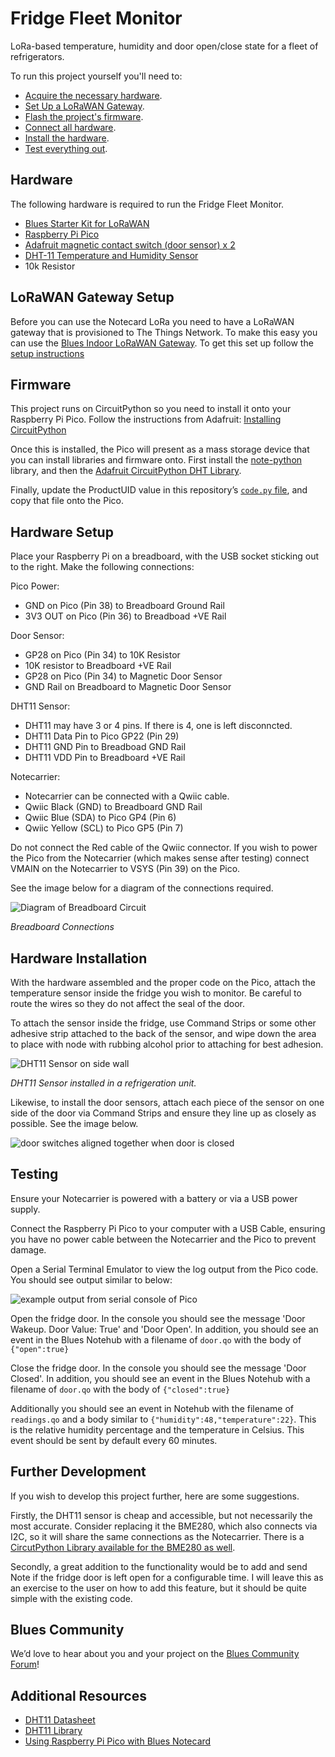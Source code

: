 # Fridge Fleet Monitor

LoRa-based temperature, humidity and door open/close state for a fleet of refrigerators.

To run this project yourself you'll need to:

* [Acquire the necessary hardware](#hardware).
* [Set Up a LoRaWAN Gateway](#lorawan-gateway-setup).
* [Flash the project's firmware](#firmware).
* [Connect all hardware](#hardware-setup).
* [Install the hardware](#hardware-installation).
* [Test everything out](#testing).

## Hardware

The following hardware is required to run the Fridge Fleet Monitor.

* [Blues Starter Kit for LoRaWAN](https://shop.blues.com/products/blues-starter-kit-lorawan)
* [Raspberry Pi Pico](https://www.adafruit.com/product/4864)
* [Adafruit magnetic contact switch (door sensor) x 2](https://www.adafruit.com/product/375)
* [DHT-11 Temperature and Humidity Sensor](https://www.amazon.com/SHILLEHTEK-Temperature-Humidity-Sensor-Module/dp/B0CN5RP8SL)
* 10k Resistor

## LoRaWAN Gateway Setup

Before you can use the Notecard LoRa you need to have a LoRaWAN gateway that is provisioned to The Things Network.  To make this easy you can use the [Blues Indoor LoRaWAN Gateway](https://shop.blues.com/products/blues-starter-kit-lorawan).  To get this set up follow the [setup instructions](https://dev.blues.io/lora/connecting-to-a-lorawan-gateway/)

## Firmware

This project runs on CircuitPython so you need to install it onto your Raspberry Pi Pico.  Follow the instructions from Adafruit: [Installing CircuitPython](https://learn.adafruit.com/getting-started-with-raspberry-pi-pico-circuitpython/circuitpython)

Once this is installed, the Pico will present as a mass storage device that you can install libraries and firmware onto.  First install the [note-python](https://dev.blues.io/tools-and-sdks/firmware-libraries/python-library/#circuitpython-and-micropython) library, and then the [Adafruit CircuitPython DHT Library](https://github.com/adafruit/Adafruit_CircuitPython_DHT).

Finally, update the ProductUID value in this repository’s [`code.py` file](code.py), and copy that file onto the Pico.

## Hardware Setup

Place your Raspberry Pi on a breadboard, with the USB socket sticking out to the right.  Make the following connections:

Pico Power:

* GND on Pico (Pin 38) to Breadboard Ground Rail
* 3V3 OUT on Pico (Pin 36) to Breadboad +VE Rail

Door Sensor:

* GP28 on Pico (Pin 34) to 10K Resistor
* 10K resistor to Breadboard +VE Rail
* GP28 on Pico (Pin 34) to Magnetic Door Sensor
* GND Rail on Breadboard to Magnetic Door Sensor

DHT11 Sensor:

* DHT11 may have 3 or 4 pins.  If there is 4, one is left disconncted.
* DHT11 Data Pin to Pico GP22 (Pin 29)
* DHT11 GND Pin to Breadboad GND Rail
* DHT11 VDD Pin to Breadboard +VE Rail

Notecarrier:

* Notecarrier can be connected with a Qwiic cable.
* Qwiic Black (GND) to Breadboard GND Rail
* Qwiic Blue (SDA) to  Pico GP4 (Pin 6)
* Qwiic Yellow (SCL) to Pico GP5 (Pin 7)

Do not connect the Red cable of the Qwiic connector.  If you wish to power the Pico from the Notecarrier (which makes sense after testing) connect VMAIN on the Notecarrier to VSYS (Pin 39) on the Pico.

See the image below for a diagram of the connections required.

![Diagram of Breadboard Circuit](images/fridge-fleet-monitor-breadboard.png)

_Breadboard Connections_

## Hardware Installation

With the hardware assembled and the proper code on the Pico, attach the temperature sensor inside the fridge you wish to monitor.  Be careful to route the wires so they do not affect the seal of the door.

To attach the sensor inside the fridge, use Command Strips or some other adhesive strip attached to the back of the sensor, and wipe down the area to place with node with rubbing alcohol prior to attaching for best adhesion.

![DHT11 Sensor on side wall](images/dht11-mounted-fridge.jpg)

_DHT11 Sensor installed in a refrigeration unit._

Likewise, to install the door sensors, attach each piece of the sensor on one side of the door via Command Strips and ensure they line up as closely as possible. See the image below.

![door switches aligned together when door is closed](images/door-switches-closed.jpg)

## Testing

Ensure your Notecarrier is powered with a battery or via a USB power supply.

Connect the Raspberry Pi Pico to your computer with a USB Cable, ensuring you have no power cable between the Notecarrier and the Pico to prevent damage.

Open a Serial Terminal Emulator to view the log output from the Pico code.
You should see output similar to below:

![example output from serial console of Pico](images/pico-serial-output.png)

Open the fridge door.  In the console you should see the message 'Door Wakeup. Door Value: True' and 'Door Open'.  In addition, you should see an event in the Blues Notehub with a filename of `door.qo` with the body of `{"open":true}`

Close the fridge door. In the console you should see the message 'Door Closed'.  In addition, you should see an event in the Blues Notehub with a filename of `door.qo` with the body of `{"closed":true}`

Additionally you should see an event in Notehub with the filename of `readings.qo` and a body similar to `{"humidity":48,"temperature":22}`. This is the relative humidity percentage and the temperature in Celsius.  This event should be sent by default every 60 minutes.

## Further Development

If you wish to develop this project further, here are some suggestions.

Firstly, the DHT11 sensor is cheap and accessible, but not necessarily the most accurate.  Consider replacing it the BME280, which also connects via I2C, so it will share the same connections as the Notecarrier. There is a [CircutPython Library available for the BME280 as well](https://docs.circuitpython.org/projects/bme280/en/latest/).

Secondly, a great addition to the functionality would be to add and send Note if the fridge door is left open for a configurable time.  I will leave this as an exercise to the user on how to add this feature, but it should be quite simple with the existing code.

## Blues Community

We’d love to hear about you and your project on the [Blues Community Forum](https://discuss.blues.com/)!

## Additional Resources

* [DHT11 Datasheet](https://www.mouser.com/datasheet/2/758/DHT11-Technical-Data-Sheet-Translated-Version-1143054.pdf)
* [DHT11 Library](https://github.com/BoschSensortec/BMA400-API)
* [Using Raspberry Pi Pico with Blues Notecard](https://dev.blues.io/blog/getting-started-with-raspberry-pi-pico-and-blues-notecard/)
